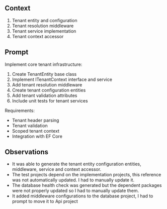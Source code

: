 ## Context
1. Tenant entity and configuration
2. Tenant resolution middleware
3. Tenant service implementation
4. Tenant context accessor

## Prompt
Implement core tenant infrastructure:

1. Create TenantEntity base class
2. Implement ITenantContext interface and service
3. Add tenant resolution middleware
4. Create tenant configuration entities
5. Add tenant validation attributes
6. Include unit tests for tenant services

Requirements:
- Tenant header parsing
- Tenant validation
- Scoped tenant context
- Integration with EF Core

## Observations
- It was able to generate the tenant entity configuration entities, middleware, service and context accessor.
- The test projects depend on the implementation projects, this reference was not automatically updated. I had to manually update it.
- The database health check was generated but the dependent packages were not properly updated so I had to manually update them.
- It added middleware configurations to the database project, I had to prompt to move it to Api project